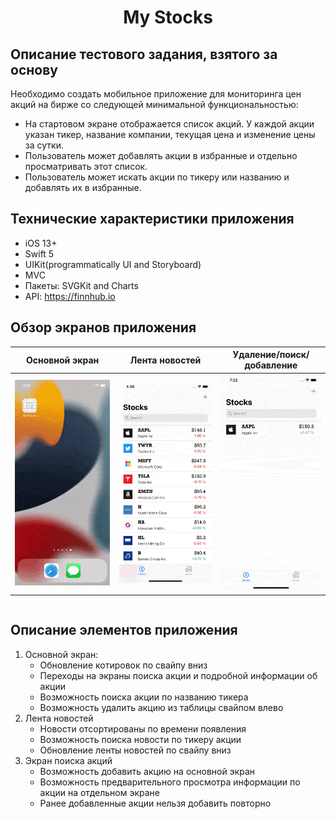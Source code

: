 <h1 align="center">My Stocks</h1> 

## Описание тестового задания, взятого за основу
Необходимо создать мобильное приложение для мониторинга цен акций на
бирже со следующей минимальной функциональностью:
* На стартовом экране отображается список акций. У каждой акции
указан тикер, название компании, текущая цена и изменение цены за
сутки.
* Пользователь может добавлять акции в избранные и отдельно
просматривать этот список.
* Пользователь может искать акции по тикеру или названию и
добавлять их в избранные.

## Технические характеристики приложения

* iOS 13+
* Swift 5
* UIKit(programmatically UI and Storyboard)
* MVC
* Пакеты: SVGKit and Charts
* API: https://finnhub.io

## Обзор экранов приложения

<table>
    <thead>
        <tr>
            <th>Основной экран</th>
            <th>Лента новостей</th>
            <th>Удаление/поиск/добавление</th>
        </tr>
    </thead>
    <tbody>
        <tr>
            <td>
                <img width="250" src="Resources/MainScreen.gif">
            </td>
            <td>
                <img width="250" src="Resources/newsFeed.gif">
            </td>
                        <td>
                <img width="250" src="Resources/Search.gif">
            </td>
        </tr>
    </tbody>
</table>

<table>
    <thead>
        </tr>
    </tbody>
</table>

## Описание элементов приложения

1. Основной экран:
    * Обновление котировок по свайпу вниз
    * Переходы на экраны поиска акции и подробной информации об акции
    * Возможность поиска акции по названию тикера
    * Возможность удалить акцию из таблицы свайпом влево
2. Лента новостей
    * Новости отсортированы по времени появления
    * Возможность поиска новости по тикеру акции
    * Обновление ленты новостей по свайпу вниз
3. Экран поиска акций
    * Возможность добавить акцию на основной экран
    * Возможность предварительного просмотра информации по акции на отдельном экране
    * Ранее добавленные акции нельзя добавить повторно
    

